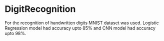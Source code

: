 # DigitRecognition

For the recognition of handwritten digits MNIST dataset was used.
Logistic Regression model had accuracy upto 85% and CNN model had accuracy upto 98%.
